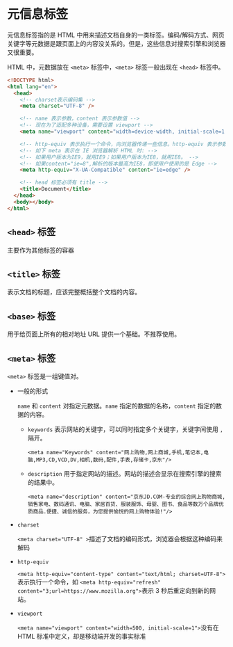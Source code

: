 # 元信息标签

元信息标签指的是 HTML 中用来描述文档自身的一类标签。编码/解码方式、网页关键字等元数据是跟页面上的内容没关系的。但是，这些信息对搜索引擎和浏览器又很重要。

HTML 中，元数据放在 `<meta>` 标签中，`<meta>` 标签一般出现在 `<head>` 标签中。

```html
<!DOCTYPE html>
<html lang="en">
  <head>
    <!-- charset表示编码集 -->
    <meta charset="UTF-8" />

    <!-- name 表示参数，content 表示参数值 -->
    <!-- 现在为了适配多种设备，需要设置 viewport -->
    <meta name="viewport" content="width=device-width, initial-scale=1.0" />

    <!-- http-equiv 表示执行一个命令，向浏览器传递一些信息。http-equiv 表示参数，content 表示参数值 -->
    <!-- 如下 meta 表示在 IE 浏览器解析 HTML 时: -->
    <!-- 如果用户版本为IE9，就用IE9；如果用户版本为IE8，就用IE8。 -->
    <!-- 如果content="ie=8",解析的版本最高为IE8，即使用户使用的是 Edge -->
    <meta http-equiv="X-UA-Compatible" content="ie=edge" />

    <!-- head 标签必须有 title -->
    <title>Document</title>
  </head>
  <body></body>
</html>
```

## `<head>` 标签

主要作为其他标签的容器

## `<title>` 标签

表示文档的标题，应该完整概括整个文档的内容。

## `<base>` 标签

用于给页面上所有的相对地址 URL 提供一个基础。不推荐使用。

## `<meta>` 标签

`<meta>` 标签是一组键值对。

- 一般的形式

  `name` 和 `content` 对指定元数据。`name` 指定的数据的名称，`content` 指定的数据的内容。

  - `keywords` 表示网站的关键字，可以同时指定多个关键字，关键字间使用 `,` 隔开。

    `<meta name="Keywords" content="网上购物,网上商城,手机,笔记本,电脑,MP3,CD,VCD,DV,相机,数码,配件,手表,存储卡,京东"/>`

  - `description` 用于指定网站的描述。网站的描述会显示在搜索引擎的搜索的结果中。

    `<meta name="description" content="京东JD.COM-专业的综合网上购物商城,销售家电、数码通讯、电脑、家居百货、服装服饰、母婴、图书、食品等数万个品牌优质商品.便捷、诚信的服务，为您提供愉悦的网上购物体验!"/>`

- `charset`

  `<meta charset="UTF-8" >`描述了文档的编码形式，浏览器会根据这种编码来解码

- `http-equiv`

  `<meta http-equiv="content-type" content="text/html; charset=UTF-8">`表示执行一个命令，如 `<meta http-equiv="refresh" content="3;url=https://www.mozilla.org">`表示 3 秒后重定向到新的网站。

- `viewport`

  `<meta name="viewport" content="width=500, initial-scale=1">`没有在 HTML 标准中定义，却是移动端开发的事实标准
